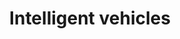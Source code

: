 ---
layout: post
title: Intelligent vehicles
description: >
    Project for the course intelligent vehicles at University of Trento
comments: true
---